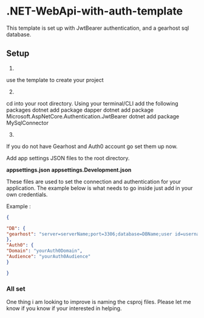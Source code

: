 # .NET-WebApi-with-auth-template

This template is set up with JwtBearer authentication, and a gearhost sql database.

## Setup

1.
use the template to create your project

2.
cd into your root directory. Using your terminal/CLI add the following packages
dotnet add package dapper
dotnet add package Microsoft.AspNetCore.Authentication.JwtBearer
dotnet add package MySqlConnector

3.
If you do not have Gearhost and Auth0 account go set them up now.

Add app settings JSON files to the root directory.

**appsettings.json**
**appsettings.Development.json**

These files are used to set the connection and authentication for your application.
The example below is what needs to go inside just add in your own credentials.

Example :
```JSON
{

"DB": {
"gearhost": "server=serverName;port=3306;database=DBName;user id=username;password=yourpassword;"
},
"Auth0": {
"Domain": "yourAuth0Domain",
"Audience": "yourAuth0Audience"
}

}
```
### All set 
One thing i am looking to improve is naming the csproj files. Please let me know if you know if your interested in helping. 

